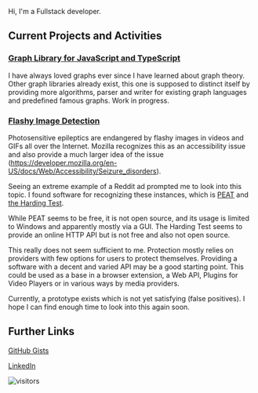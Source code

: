 Hi, I'm a Fullstack developer.

## Current Projects and Activities

### [Graph Library for JavaScript and TypeScript](https://github.com/TimothyGillespie/JavascriptGraph)
I have always loved graphs ever since I have learned about graph theory. Other graph libraries already exist, this one is supposed to distinct itself by providing more algorithms, parser and writer for existing graph languages and predefined famous graphs. Work in progress.

### [Flashy Image Detection](https://github.com/TimothyGillespie/flashy_images_detection)
Photosensitive epileptics are endangered by flashy images in videos and GIFs all over the Internet. Mozilla recognizes this as an accessibility issue and also provide a much larger idea of the issue (https://developer.mozilla.org/en-US/docs/Web/Accessibility/Seizure_disorders).

Seeing an extreme example of a Reddit ad prompted me to look into this topic. I found software for recognizing these instances, which is [PEAT](https://trace.umd.edu/peat/) and [the Harding Test](https://www.hardingtest.com/).

While PEAT seems to be free, it is not open source, and its usage is limited to Windows and apparently mostly via a GUI. The Harding Test seems to provide an online HTTP API but is not free and also not open source.

This really does not seem sufficient to me. Protection mostly relies on providers with few options for users to protect themselves. Providing a software with a decent and varied API may be a good starting point. This could be used as a base in a browser extension, a Web API, Plugins for Video Players or in various ways by media providers.

Currently, a prototype exists which is not yet satisfying (false positives). I hope I can find enough time to look into this again soon.

## Further Links

[GitHub Gists](https://gist.github.com/TimothyGillespie)

[LinkedIn](https://www.linkedin.com/in/timothy-lee-gillespie-ab29b91b4/)

![visitors](https://visitor-badge.deta.dev/badge?page_id=TimothyGillespie&left_color=blue&right_color=green)
